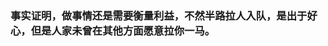 ### 事实证明，做事情还是需要衡量利益，不然半路拉人入队，是出于好心，但是人家未曾在其他方面愿意拉你一马。
<!--
**1291945816/1291945816** is a ✨ _special_ ✨ repository because its `README.md` (this file) appears on your GitHub profile.

Here are some ideas to get you started:

- 🔭 I’m currently working on ...
- 🌱 I’m currently learning ...
- 👯 I’m looking to collaborate on ...
- 🤔 I’m looking for help with ...
- 💬 Ask me about ...
- 📫 How to reach me: ...
- 😄 Pronouns: ...
- ⚡ Fun fact: ...
-->
